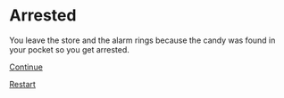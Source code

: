 # Arrested

You leave the store and the alarm rings because the candy was found in your pocket so you get arrested.

[Continue](weapons.md)

[Restart](../README.md)